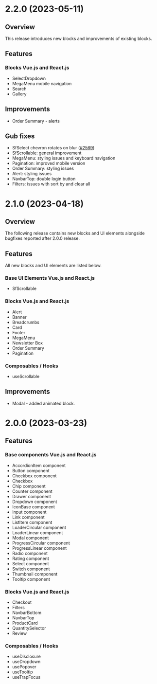 # 2.2.0 (2023-05-11)

## Overview

This release introduces new blocks and improvements of existing blocks.

## Features

### Blocks Vue.js and React.js

- SelectDropdown
- MegaMenu mobile navigation
- Search
- Gallery

## Improvements

- Order Summary - alerts

## Gub fixes

- SfSelect chevron rotates on blur ([#2569](https://github.com/vuestorefront/storefront-ui/issues/2569))
- SfScrollable: general improvement
- MegaMenu: styling issues and keyboard navigation
- Pagination: improved mobile version
- Order Summary: styling issues
- Alert: styling issues
- NavbarTop: double login button
- Filters: issues with sort by and clear all

# 2.1.0 (2023-04-18)

## Overview

The following release contains new blocks and UI elements alongside bugfixes reported after 2.0.0 release.

## Features

All new blocks and UI elements are listed below.

### Base UI Elements Vue.js and React.js

- SfScrollable

### Blocks Vue.js and React.js

- Alert
- Banner
- Breadcrumbs
- Card
- Footer
- MegaMenu
- Newsletter Box
- Order Summary
- Pagination

### Composables / Hooks

- useScrollable

## Improvements

- Modal - added animated block.

# 2.0.0 (2023-03-23)

## Features

### Base components Vue.js and React.js

- AccordionItem component
- Button component
- Checkbox component
- Checkbox
- Chip component
- Counter component
- Drawer component
- Dropdown component
- IconBase component
- Input component
- Link component
- ListItem component
- LoaderCircular component
- LoaderLinear component
- Modal component
- ProgressCircular component
- ProgressLinear component
- Radio component
- Rating component
- Select component
- Switch component
- Thumbnail component
- Tooltip component

### Blocks Vue.js and React.js

- Checkout
- Filters
- NavbarBottom
- NavbarTop
- ProductCard
- QuantitySelector
- Review

### Composables / Hooks

- useDisclosure
- useDropdown
- usePopover
- useTooltip
- useTrapFocus
